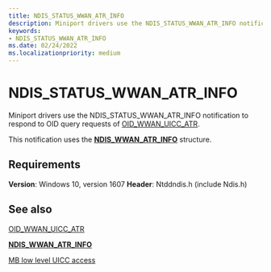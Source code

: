 ```yaml
---
title: NDIS_STATUS_WWAN_ATR_INFO
description: Miniport drivers use the NDIS_STATUS_WWAN_ATR_INFO notification to respond to OID query requests of OID_WWAN_UICC_ATR.
keywords:
- NDIS_STATUS_WWAN_ATR_INFO
ms.date: 02/24/2022
ms.localizationpriority: medium
---
```


# NDIS_STATUS_WWAN_ATR_INFO

Miniport drivers use the NDIS_STATUS_WWAN_ATR_INFO notification to respond to OID query requests of [OID_WWAN_UICC_ATR](oid-wwan-uicc-atr.md).

This notification uses the [**NDIS_WWAN_ATR_INFO**](/windows-hardware/drivers/ddi/ndiswwan/ns-ndiswwan-ndis_wwan_atr_info) structure.

## Requirements

**Version**: Windows 10, version 1607
**Header**: Ntddndis.h (include Ndis.h)

## See also

[OID_WWAN_UICC_ATR](oid-wwan-uicc-atr.md)

[**NDIS_WWAN_ATR_INFO**](/windows-hardware/drivers/ddi/ndiswwan/ns-ndiswwan-ndis_wwan_atr_info)

[MB low level UICC access](mb-low-level-uicc-access.md)
